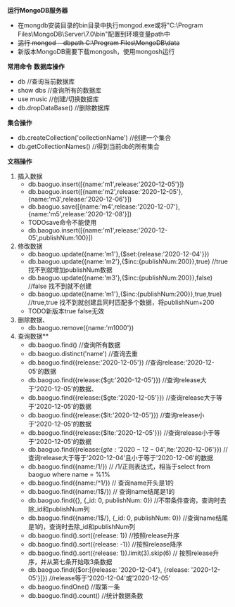 **运行MongoDB服务器**
- 在mongdb安装目录的bin目录中执行mongod.exe或将"C:\Program Files\MongoDB\Server\7.0\bin"配置到环境变量path中
- ~~运行 mongod --dbpath C:\Program Files\MongoDB\data~~
- 新版本MongoDB需要下载mongosh，使用mongosh运行

**常用命令**
**数据库操作**
- db //查询当前数据库
- show dbs //查询所有的数据库
- use music //创建/切换数据库
- db.dropDataBase() //删除数据库

**集合操作**
- db.createCollection('collectionName') //创建一个集合
- db.getCollectionNames() //得到当前db的所有集合

**文档操作**
1. 插入数据
   - db.baoguo.insert([{name:'m1',release:'2020-12-05'}])
   - db.baoguo.insert([{name:'m2',release:'2020-12-05'},{name:'m3',release:'2020-12-06'}])
   - db.baoguo.save([{name:'m4',release:'2020-12-07'},{name:'m5',release:'2020-12-08'}])
   - TODOsave命令不能使用
   - db.baoguo.insert([{name:'m1',release:'2020-12-05',publishNum:100}])
2. 修改数据
   - db.baoguo.update({name:'m1'},{$set:{release:'2020-12-04'}})
   - db.baoguo.update({name:'m2'},{$inc:{publishNum:200}},true) //true 找不到就增加publishNum数据
   - db.baoguo.update({name:'m3'},{$inc:{publishNum:200}},false) //false 找不到就不创建
   - db.baoguo.update({name:'m1'},{$inc:{publishNum:200}},true,true) //true,true 找不到就创建且同时匹配多个数据，将publishNum+200
   - TODO新版本true false无效
3. 删除数据、
   - db.baoguo.remove({name:'m1000'})
4. 查询数据**
   - db.baoguo.find() //查询所有数据
   - db.baoguo.distinct('name') //查询去重 
   - db.baoguo.find({release:'2020-12-05'}) //查询release:'2020-12-05'的数据
   - db.baoguo.find({release:{$gt:'2020-12-05'}}) //查询release大于'2020-12-05'的数据、
   - db.baoguo.find({release:{$gte:'2020-12-05'}}) //查询release大于等于'2020-12-05'的数据
   - db.baoguo.find({release:{$lt:'2020-12-05'}}) //查询release小于'2020-12-05'的数据
   - db.baoguo.find({release:{$lte:'2020-12-05'}}) //查询release小于等于'2020-12-05'的数据
   - db.baoguo.find({release:{$gte:'2020-12-04',$lte:'2020-12-06'}}) //查询release大于等于'2020-12-04'且小于等于'2020-12-06'的数据
   - db.baoguo.find({name:/1/}) // /1/正则表达式，相当于select from baoguo where name = %1%
   - db.baoguo.find({name:/^1/}) // 查询name开头是1的
   - db.baoguo.find({name:/1$/}) // 查询name结尾是1的
   - db.baoguo.find({}, {_id: 0, publishNum: 0}) //不带条件查询，查询时去除_id和publishNum列
   - db.baoguo.find({name:/1$/}, {_id: 0, publishNum: 0}) //查询name结尾是1的，查询时去除_id和publishNum列
   - db.baoguo.find().sort({release: 1}) //按照release升序
   - db.baoguo.find().sort({release: -1}) //按照release降序
   - db.baoguo.find().sort({release: 1}).limit(3).skip(6) // 按照release升序，并从第七条开始取3条数据
   - db.baoguo.find({$or:[{release: '2020-12-04'}, {release: '2020-12-05'}]}) //release等于'2020-12-04'或'2020-12-05'
   - db.baoguo.findOne() //取第一条
   - db.baoguo.find().count() //统计数据条数